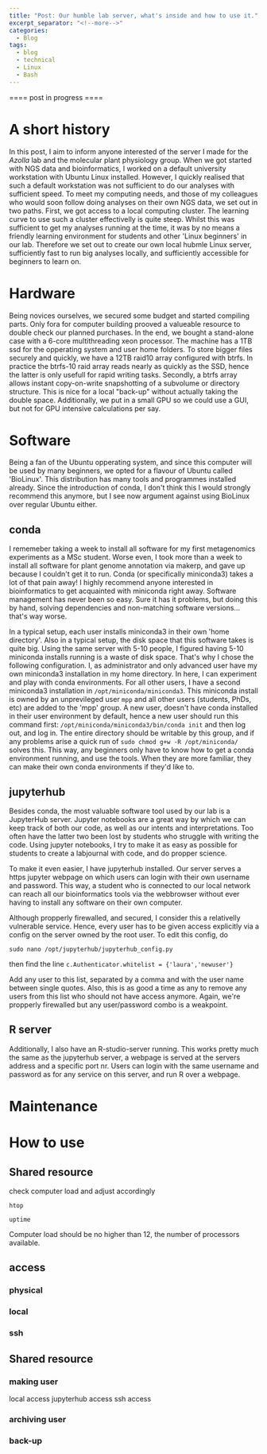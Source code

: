 ```yaml
---
title: "Post: Our humble lab server, what's inside and how to use it."
excerpt_separator: "<!--more-->"
categories:
  - Blog
tags:
  - blog
  - technical
  - Linux
  - Bash
---
```


==== post in progress ====

# A short history
In this post, I aim to inform anyone interested of the server I made for the _Azolla_ lab and the molecular plant physiology group.
When we got started with NGS data and bioinformatics, I worked on a default university workstation with Ubuntu Linux installed.
However, I quickly realised that such a default workstation was not sufficient to do our analyses with sufficient speed.
To meet my computing needs, and those of my colleagues who would soon follow doing analyses on their own NGS data, we set out in two paths.
First, we got access to a local computing cluster.
The learning curve to use such a cluster effectivelly is quite steep. 
Whilst this was sufficient to get my analyses running at the time, it was by no means a friendly learning environment for students and other 'Linux beginners' in our lab.
Therefore we set out to create our own local hubmle Linux server, sufficiently fast to run big analyses locally, and sufficiently accessible for beginners to learn on.

# Hardware
Being novices ourselves, we secured some budget and started compiling parts.
Only fora for computer building prooved a valueable resource to double check our planned purchases.
In the end, we bought a stand-alone case with a 6-core multithreading xeon processor.
The machine has a 1TB ssd for the opperating system and user home folders.
To store bigger files securely and quickly, we have a 12TB raid10 array configured with btrfs.
In practice the btrfs-10 raid array reads nearly as quickly as the SSD, hence the latter is only usefull for rapid writing tasks.
Secondly, a btrfs array allows instant copy-on-write snapshotting of a subvolume or directory structure.
This is nice for a local "back-up" without actually taking the double space. 
Additionally, we put in a small GPU so we could use a GUI, but not for GPU intensive calculations per say.

# Software
Being a fan of the Ubuntu opperating system, and since this computer will be used by many beginners, we opted for a flavour of Ubuntu called 'BioLinux'.
This distribution has many tools and programmes installed already.
Since the introduction of conda, I don't think this I would strongly recommend this anymore, but I see now argument against using BioLinux over regular Ubuntu either.

## conda
I rememeber taking a week to install all software for my first metagenomics experiments as a MSc student. 
Worse even, I took more than a week to install all software for plant genome annotation via makerp, and gave up because I couldn't get it to run.
Conda (or specifically miniconda3) takes a lot of that pain away!
I highly recommend anyone interested in bioinformatics to get acquainted with miniconda right away. 
Software management has never been so easy.
Sure it has it problems, but doing this by hand, solving dependencies and non-matching software versions... that's way worse.

In a typical setup, each user installs miniconda3 in their own 'home directory'. 
Also in a typical setup, the disk space that this software takes is quite big.
Using the same server with 5-10 people, I figured having 5-10 miniconda installs running is a waste of disk space.
That's why I chose the following configuration. 
I, as administrator and only advanced user have my own miniconda3 installation in my home directory.
In here, I can experiment and play with conda environments.
For all other users, I have a second miniconda3 installation in `/opt/miniconda/miniconda3`.
This miniconda install is owned by an unprevileged user `mpp` and all other users (students, PhDs, etc) are added to the 'mpp' group.
A new user, doesn't have conda installed in their user environment by default, hence a new user should run this command first: `/opt/miniconda/miniconda3/bin/conda init` and then log out, and log in.
The entire directory should be writable by this group, and if any problems arise a quick run of `sudo chmod g+w -R /opt/miniconda/` solves this.
This way, any beginners only have to know how to get a conda environment running, and use the tools.
When they are more familiar, they can make their own conda environments if they'd like to. 

## jupyterhub
Besides conda, the most valuable software tool used by our lab is a JupyterHub server.
Jupyter notebooks are a great way by which we can keep track of both our code, as well as our intents and interpretations.
Too often have the latter two been lost by students who struggle with writing the code. 
Using jupyter notebooks, I try to make it as easy as possible for students to create a labjournal with code, and do propper science.

To make it even easier, I have jupyterhub installed. 
Our server serves a https jupyter webpage on which users can login with their own username and password.
This way, a student who is connected to our local network can reach all our bioinformatics tools via the webbrowser without ever having to install any software on their own computer.

Although propperly firewalled, and secured, I consider this a relativelly vulnerable service. 
Hence, every user has to be given access explicitly via a config on the server owned by the root user.
To edit this config, do

`sudo nano /opt/jupyterhub/jupyterhub_config.py`

then find the line `c.Authenticator.whitelist = {'laura','newuser'}`

Add any user to this list, separated by a comma and with the user name between single quotes.
Also, this is as good a time as any to remove any users from this list who should not have access anymore.
Again, we're propperly firewalled but any user/password combo is a weakpoint.

## R server
Additionally, I also have an R-studio-server running. 
This works pretty much the same as the jupyterhub server, a webpage is served at the servers address and a specific port nr.
Users can login with the same username and password as for any service on this server, and run R over a webpage.

# Maintenance

# How to use

## Shared resource

check computer load and adjust accordingly

`htop`

`uptime`

Computer load should be no higher than 12, the number of processors available.

## access

### physical
### local
### ssh


## Shared resource

### making user

local access
jupyterhub access
ssh access


### archiving user

### back-up












